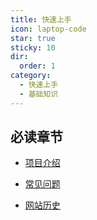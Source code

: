 ```yaml
---
title: 快速上手
icon: laptop-code
star: true
sticky: 10
dir:
  order: 1
category:
  - 快速上手
  - 基础知识
---
```


<VPBanner
    title="UJava(架构设计)"
    content="如果您没有架构经验，可先从设计模式开始~"
    logo="./bg/light2.svg"
    :actions='[
        {
            text: "设计模式",
            link:"/design/",
        },
    ]'
/>


## 必读章节

- [项目介绍](/home/)

- [常见问题](faq.md)

- [网站历史](history.md)


